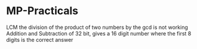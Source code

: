 # MP-Practicals
LCM the division of the product of two numbers by the gcd is not working
Addition and Subtraction of 32 bit, gives a 16 digit number where the first 8 digits is the correct answer

